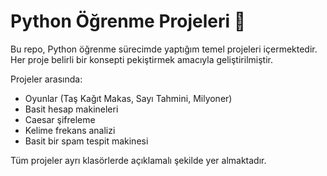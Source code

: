 # Python Öğrenme Projeleri 🐍

Bu repo, Python öğrenme sürecimde yaptığım temel projeleri içermektedir. Her proje belirli bir konsepti pekiştirmek amacıyla geliştirilmiştir.

Projeler arasında:
- Oyunlar (Taş Kağıt Makas, Sayı Tahmini, Milyoner)
- Basit hesap makineleri
- Caesar şifreleme
- Kelime frekans analizi
- Basit bir spam tespit makinesi

Tüm projeler ayrı klasörlerde açıklamalı şekilde yer almaktadır.
